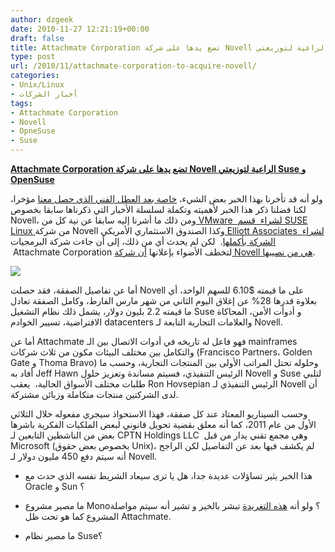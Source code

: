```yaml
---
author: dzgeek
date: 2010-11-27 12:21:19+00:00
draft: false
title: Attachmate Corporation تضع يدها على شركة Novell الراعية لتوزيعتي Suse و OpenSuse
type: post
url: /2010/11/attachmate-corporation-to-acquire-novell/
categories:
- Unix/Linux
- أخبار الشركات
tags:
- Attachmate Corporation
- Novell
- OpneSuse
- Suse
---
```


**[Attachmate Corporation تضع يدها على شركة Novell الراعية لتوزيعتي Suse و OpenSuse](http://www.it-scoop.com/2010/11/attachmate-corporation-to-acquire-novell)**


ولو أنه قد تأخرنا بهذا الخبر بعض الشيء، [خاصة بعد العطل الفني الذي حصل معنا](http://www.it-scoop.com/2010/11/%D8%B9%D8%AF%D9%86%D8%A7-%D9%88-%D8%A7%D9%84%D8%B9%D9%88%D8%AF-%D8%A3%D8%AD%D9%85%D8%AF/) مؤخرا، لكنا فضلنا ذكر هذا الخبر لأهميته وتكملة لسلسلة الأخبار التي ذكرناها سابقا بخصوص Novell، ومن ذلك ما أشرنا إليه سابقا عن نية كل من[ VMware  لشراء  قسم SUSE Linux ](http://www.it-scoop.com/2010/09/novell-vmware-suse-linux/)من شركة Novell وكذا الصندوق الاستثماري الأمريكي[ Elliott Associates  لشراء الشركة بأكملها](http://www.it-scoop.com/2010/03/%D8%B5%D9%86%D8%AF%D9%88%D9%82-%D8%A7%D8%B3%D8%AA%D8%AB%D9%85%D8%A7%D8%B1%D9%8A-%D8%A3%D9%85%D8%B1%D9%8A%D9%83%D9%8A-%D9%8A%D8%B9%D8%B1%D8%B6-%D8%B4%D8%B1%D8%A7%D8%A1-%D8%B4%D8%B1%D9%83%D8%A9-novell/).  لكن لم يحدث أي من ذلك، إلى أن جاءت شركة البرمجيات  Attachmate Corporation لتخطف الأضواء بإعلانها [أن شركة Novell هي من نصيبها](http://www.novell.com/news/press/novell-agrees-to-be-acquired-by-attachmate-corporation).

[![](http://www.it-scoop.com/wp-content/uploads/2010/11/20101122merger.jpg)
](http://www.it-scoop.com/2010/11/attachmate-corporation-to-acquire-novell)

أما عن تفاصيل الصفقة، فقد حصلت Novell على ما قيمته $6.10 للسهم الواحد، أي بعلاوة قدرها 28% عن إغلاق اليوم الثاني من شهر مارس الفارط، وكامل الصفقة تعادل ما قيمته 2.2 بليون دولار، يشمل ذلك نظام التشغيل Suse و أدوأت الأمن، المحاكاة الافتراضية، تسيير الخوادم datacenters والعلامات التجارية التابعة لـ Novell.

أما عن Attachmate فهو فاعل له تاريخه في أدوات الاتصال بين الـ mainframes والتكامل بين مختلف البيئات مكون من ثلاث شركات (Francisco Partners، Golden Gate و Thoma  Bravo) وحلوله تحتل المراتب الأولى بين المنتجات التجارية، وحسب ما أفاد به Jeff Hawn الرئيس التنفيذي، فسيتم مساندة وتعزيز حلول Novell و Suse لتلبي طلبات مختلف الأسواق الحالية،  يعقب Ron Hovsepian الرئيس التنفيذي لـ Novell أن لدى الشركتين منتجات متكاملة وزبائن مشتركة.

وحسب السيناريو المعتاد عند كل صفقة، فهذا الاستحواذ سيجري مفعوله خلال الثلاثي الأول من عام 2011، كما أنه معلق بقضية تحويل قانوني لبعض الملكيات الفكرية باشرها بعض من الناشطين التابعين لـ CPTN Holdings LLC  وهي مجمع تقني يدار من قبل Microsoft (بخصوص بعض حقوق Unix)، لم يكشف فيها بعد عن التفاصيل لكن الراجح أنه سيتم دفع 450 مليون دولار لـ Novell.

- هذا الخبر يثير تساؤلات عديدة جدا، هل يا ترى سيعاد الشريط نفسه الذي حدث مع Oracle و Sun ؟

- ما مصير مشروع Mono؟ ولو أنه [هذه التغريدة](http://twitter.com/#!/migueldeicaza/status/6732038669340672) تبشر بالخير و تشير أنه سيتم مواصلة المشروع كما هو تحت ظل Attachmate.

- ما مصير نظام Suse؟
